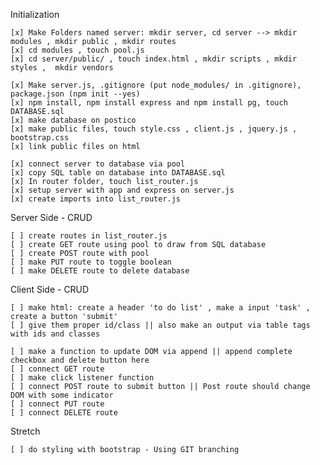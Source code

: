 Initialization
    
    [x] Make Folders named server: mkdir server, cd server --> mkdir modules , mkdir public , mkdir routes
    [x] cd modules , touch pool.js
    [x] cd server/public/ , touch index.html , mkdir scripts , mkdir styles ,  mkdir vendors

    [x] Make server.js, .gitignore (put node_modules/ in .gitignore), package.json (npm init --yes)
    [x] npm install, npm install express and npm install pg, touch DATABASE.sql
    [x] make database on postico
    [x] make public files, touch style.css , client.js , jquery.js , bootstrap.css
    [x] link public files on html
    
    [x] connect server to database via pool
    [x] copy SQL table on database into DATABASE.sql
    [x] In router folder, touch list_router.js
    [x] setup server with app and express on server.js
    [x] create imports into list_router.js

Server Side - CRUD

    [ ] create routes in list_router.js
    [ ] create GET route using pool to draw from SQL database
    [ ] create POST route with pool
    [ ] make PUT route to toggle boolean
    [ ] make DELETE route to delete database

Client Side - CRUD

    [ ] make html: create a header 'to do list' , make a input 'task' , create a button 'submit'
    [ ] give them proper id/class || also make an output via table tags with ids and classes 

    [ ] make a function to update DOM via append || append complete checkbox and delete button here
    [ ] connect GET route
    [ ] make click listener function
    [ ] connect POST route to submit button || Post route should change DOM with some indicator
    [ ] connect PUT route
    [ ] connect DELETE route

Stretch

    [ ] do styling with bootstrap - Using GIT branching